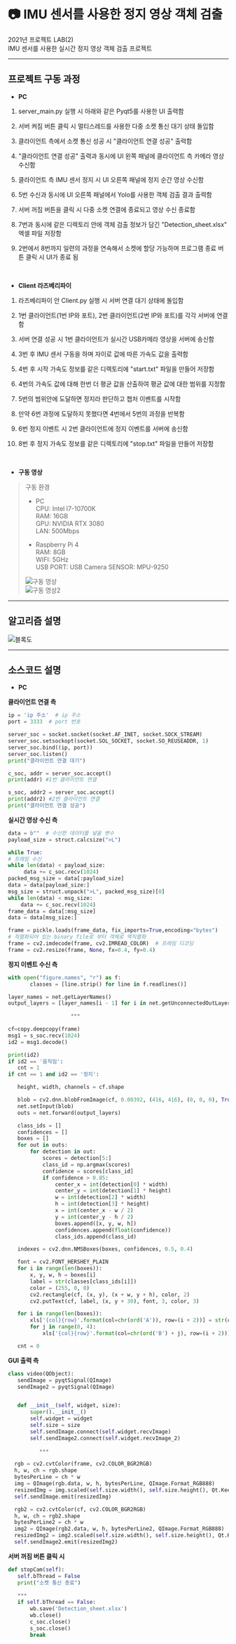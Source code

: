 # :camera: IMU 센서를 사용한 정지 영상 객체 검출
  2021년 프로젝트 LAB(2) \
  IMU 센서를 사용한 실시간 정지 영상 객체 검출 프로젝트

---
<!-------------------------------------------------------------Part 1------------------------------------------------------------------------------------------>

## 프로젝트 구동 과정

 * **PC**
 
 1. server_main.py 실행 시 아래와 같은 Pyqt5를 사용한 UI 출력함 

 2. 서버 켜짐 버튼 클릭 시 멀티스레드를 사용한 다중 소켓 통신 대기 상태 돌입함  
 3. 클라이언트 측에서 소켓 통신 성공 시 "클라이언트 연결 성공" 출력함 
 4. "클라이언트 연결 성공" 출력과 동시에 UI 왼쪽 패널에 클라이언트 측 카메라 영상 수신함  
 5. 클라이언트 측 IMU 센서 정지 시 UI 오른쪽 패널에 정지 순간 영상 수신함   
 6. 5번 수신과 동시에 UI 오른쪽 패널에서 Yolo를 사용한 객체 검출 결과 출력함  
 7. 서버 꺼짐 버튼을 클릭 시 다중 소켓 연결에 종료되고 영상 수신 종료함   
 8. 7번과 동시에 같은 디렉토리 안에 객체 검출 정보가 담긴 "Detection_sheet.xlsx" 엑셀 파일 저장함   
 9. 2번에서 8번까지 일련의 과정을 연속해서 소켓에 할당 가능하며 프로그램 종료 버튼 클릭 시 UI가 종료 됨 
 
 <br/>
 
 * **Client 라즈베리파이**
 
 1. 라즈베리파이 안 Client.py 실행 시 서버 연결 대기 상태에 돌입함 

 2. 1번 클라이언트(1번 IP와 포트), 2번 클라이언트(2번 IP와 포트)를 각각 서버에 연결함    
 3. 서버 연결 성공 시 1번 클라이언트가 실시간 USB카메라 영상을 서버에 송신함   
 4. 3번 후 IMU 센서 구동을 하며 자이로 값에 따른 가속도 값을 출력함   
 5. 4번 후 시작 가속도 정보를 같은 디렉토리에 "start.txt" 파일을 만들어 저장함   
 6. 4번의 가속도 값에 대해 한번 더 평균 값을 산출하여 평균 값에 대한 범위를 지정함
 7. 5번의 범위안에 도달하면 정지라 판단하고 챕처 이벤트를 시작함   
 8. 만약 6번 과정에 도달하지 못했다면 4번에서 5번의 과정을 반복함  
 9. 6번 정지 이벤트 시 2번 클라이언트에 정지 이벤트를 서버에 송신함   
 10. 8번 후 정지 가속도 정보를 같은 디렉토리에 "stop.txt" 파일을 만들어 저장함   
 
 <br/>
 
 * **구동 영상**  
 >구동 환경 
 >* PC  
 >CPU: Intel I7-10700K  
 >RAM: 16GB  
 >GPU: NVIDIA RTX 3080  
 >LAN: 500Mbps  
 >
 >* Raspberry Pi 4  
 >RAM: 8GB  
 >WIFI: 5GHz  
 >USB PORT: USB Camera
 >SENSOR: MPU-9250
 >  
 >![구동 영상](https://user-images.githubusercontent.com/74953111/144014295-1fd533b1-c20d-47d7-9dc9-b5663fc72c81.gif) \
 >![구동 영상2](https://user-images.githubusercontent.com/74953111/144029905-4d2bd5b5-ec4e-40db-9a59-3814b4d803e4.gif)


 ---

 <!-------------------------------------------------------------Part 2------------------------------------------------------------------------------------------>
 ## 알고리즘 설명  
![블록도](https://user-images.githubusercontent.com/74953111/144014662-4100dc94-0edb-49ce-9615-006a38873e81.jpg)

 
 ---
 <!-------------------------------------------------------------Part 3------------------------------------------------------------------------------------------>
 ## 소스코드 설명
 
 * **PC**

 **클라이언트 연결 측**
 ```python
ip = 'ip 주소'  # ip 주소
port = 3333  # port 번호

server_soc = socket.socket(socket.AF_INET, socket.SOCK_STREAM)
server_soc.setsockopt(socket.SOL_SOCKET, socket.SO_REUSEADDR, 1)
server_soc.bind((ip, port))
server_soc.listen()
print("클라이언트 연결 대기")

c_soc, addr = server_soc.accept()
print(addr) #1번 클라이언트 연결

s_soc, addr2 = server_soc.accept()
print(addr2) #2번 클라이언트 연결
print("클라이언트 연결 성공")
 ```
 **실시간 영상 수신 측**
 ```python
data = b""  # 수신한 데이터를 넣을 변수
payload_size = struct.calcsize(">L")

while True:
# 프레임 수신
while len(data) < payload_size:
      data += c_soc.recv(1024)
packed_msg_size = data[:payload_size]
data = data[payload_size:]
msg_size = struct.unpack(">L", packed_msg_size)[0]
while len(data) < msg_size:
     data += c_soc.recv(1024)
frame_data = data[:msg_size]
data = data[msg_size:]

frame = pickle.loads(frame_data, fix_imports=True,encoding="bytes")
# 직렬화되어 있는 binary file로 부터 객체로 역직렬화
frame = cv2.imdecode(frame, cv2.IMREAD_COLOR)  # 프레임 디코딩
frame = cv2.resize(frame, None, fx=0.4, fy=0.4)
 ```
  **정지 이벤트 수신 측**
 ```python
 with open("figure.names", "r") as f:
        classes = [line.strip() for line in f.readlines()]

layer_names = net.getLayerNames()
output_layers = [layer_names[i - 1] for i in net.getUnconnectedOutLayers()]

                     ***
                     
cf=copy.deepcopy(frame)
msg1 = s_soc.recv(1024)
id2 = msg1.decode()

print(id2)
if id2 == '움직임':
    cnt = 1
if cnt == 1 and id2 == '정지':

    height, width, channels = cf.shape

    blob = cv2.dnn.blobFromImage(cf, 0.00392, (416, 416), (0, 0, 0), True, crop=False)
    net.setInput(blob)
    outs = net.forward(output_layers)

    class_ids = []
    confidences = []
    boxes = []
    for out in outs:
        for detection in out:
            scores = detection[5:]
            class_id = np.argmax(scores)
            confidence = scores[class_id]
            if confidence > 0.85:
                center_x = int(detection[0] * width)
                center_y = int(detection[1] * height)
                w = int(detection[2] * width)
                h = int(detection[3] * height)
                x = int(center_x - w / 2)
                y = int(center_y - h / 2)
                boxes.append([x, y, w, h])
                confidences.append(float(confidence))
                class_ids.append(class_id)

    indexes = cv2.dnn.NMSBoxes(boxes, confidences, 0.5, 0.4)

    font = cv2.FONT_HERSHEY_PLAIN
    for i in range(len(boxes)):
        x, y, w, h = boxes[i]
        label = str(classes[class_ids[i]])
        color = (255, 0, 0)
        cv2.rectangle(cf, (x, y), (x + w, y + h), color, 2)
        cv2.putText(cf, label, (x, y + 30), font, 3, color, 3)

    for i in range(len(boxes)):
        xls['{col}{row}'.format(col=chr(ord('A')), row=(i + 2))] = str(classes[class_ids[i]])
        for j in range(0, 4):
            xls['{col}{row}'.format(col=chr(ord('B') + j), row=(i + 2))] = boxes[i][j]

    cnt = 0
 ```
  **GUI 출력 측**
 ```python
 class video(QObject):
    sendImage = pyqtSignal(QImage)
    sendImage2 = pyqtSignal(QImage)


    def __init__(self, widget, size):
        super().__init__()
        self.widget = widget
        self.size = size
        self.sendImage.connect(self.widget.recvImage)
        self.sendImage2.connect(self.widget.recvImage_2)
        
           ***
 
   rgb = cv2.cvtColor(frame, cv2.COLOR_BGR2RGB)
   h, w, ch = rgb.shape
   bytesPerLine = ch * w
   img = QImage(rgb.data, w, h, bytesPerLine, QImage.Format_RGB888)
   resizedImg = img.scaled(self.size.width(), self.size.height(), Qt.KeepAspectRatio)
   self.sendImage.emit(resizedImg)

   rgb2 = cv2.cvtColor(cf, cv2.COLOR_BGR2RGB)
   h, w, ch = rgb2.shape
   bytesPerLine2 = ch * w
   img2 = QImage(rgb2.data, w, h, bytesPerLine2, QImage.Format_RGB888)
   resizedImg2 = img2.scaled(self.size.width(), self.size.height(), Qt.KeepAspectRatio)
   self.sendImage2.emit(resizedImg2)

 ```
  **서버 꺼짐 버튼 클릭 시**
 ```python
def stopCam(self):
    self.bThread = False
    print("소켓 통신 종료")
        
    ***
    if self.bThread == False:
        wb.save('Detection_sheet.xlsx')
        wb.close()
        c_soc.close()
        s_soc.close()
        break
 ```


